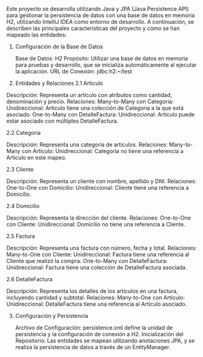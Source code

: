 Este proyecto se desarrolla utilizando Java y JPA (Java Persistence API) para gestionar la persistencia de datos con una base de datos en memoria H2, utilizando IntelliJ IDEA como entorno de desarrollo. A continuación, se describen las principales características del proyecto y cómo se han mapeado las entidades:
1. Configuración de la Base de Datos

    Base de Datos: H2
    Propósito: Utilizar una base de datos en memoria para pruebas y desarrollo, que se inicializa automáticamente al ejecutar la aplicación.
    URL de Conexión: jdbc:h2:~/test

2. Entidades y Relaciones
2.1 Articulo

  Descripción: Representa un artículo con atributos como cantidad, denominación y precio.
    Relaciones:
      Many-to-Many con Categoria:
      Unidireccional: Articulo tiene una colección de Categoria a la que está asociado.
      One-to-Many con DetalleFactura:
      Unidireccional: Articulo puede estar asociado con múltiples DetalleFactura.

2.2 Categoria

  Descripción: Representa una categoría de artículos.
  Relaciones:
      Many-to-Many con Articulo:
      Unidireccional: Categoria no tiene una referencia a Articulo en este mapeo.

2.3 Cliente

  Descripción: Representa un cliente con nombre, apellido y DNI.
  Relaciones:
      One-to-One con Domicilio:
      Unidireccional: Cliente tiene una referencia a Domicilio.

2.4 Domicilio

  Descripción: Representa la dirección del cliente.
  Relaciones:
      One-to-One con Cliente:
      Unidireccional: Domicilio no tiene una referencia a Cliente.

2.5 Factura

  Descripción: Representa una factura con número, fecha y total.
  Relaciones:
      Many-to-One con Cliente:
      Unidireccional: Factura tiene una referencia al Cliente que realizó la compra.
      One-to-Many con DetalleFactura:
      Unidireccional: Factura tiene una colección de DetalleFactura asociada.

2.6 DetalleFactura

  Descripción: Representa los detalles de los artículos en una factura, incluyendo cantidad y subtotal.
  Relaciones:
      Many-to-One con Articulo:
      Unidireccional: DetalleFactura tiene una referencia al Articulo asociado.

3. Configuración y Persistencia 

    Archivo de Configuración: persistence.xml define la unidad de persistencia y la configuración de conexión a H2.
    Inicialización del Repositorio: Las entidades se mapean utilizando anotaciones JPA, y se realiza la persistencia de datos a través de un EntityManager.
